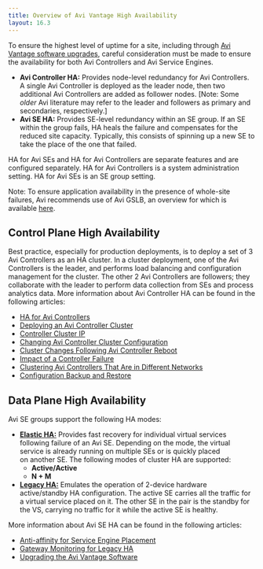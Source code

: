 ```yaml
---
title: Overview of Avi Vantage High Availability
layout: 16.3
---
```

To ensure the highest level of uptime for a site, including through <a href="/docs/16.3/upgrading-the-avi-vantage-software/">Avi Vantage software upgrades</a>, careful consideration must be made to ensure the availability for both Avi Controllers and Avi Service Engines.

* **Avi Controller HA:** Provides node-level redundancy for Avi Controllers. A single Avi Controller is deployed as the leader node, then two additional Avi Controllers are added as follower nodes. [Note: Some *older* Avi literature may refer to the leader and followers as primary and secondaries, respectively.]
* **Avi SE HA:** Provides SE-level redundancy within an SE group. If an SE within the group fails, HA heals the failure and compensates for the reduced site capacity. Typically, this consists of spinning up a new SE to take the place of the one that failed. 

HA for Avi SEs and HA for Avi Controllers are separate features and are configured separately. HA for Avi Controllers is a system administration setting. HA for Avi SEs is an SE group setting.
<a name="control-plane-HA"></a>

Note: To ensure application availability in the presence of whole-site failures, Avi recommends use of Avi GSLB, an overview for which is available <a href="/docs/16.3/avi-gslb-overview/">here</a>.

## Control Plane High Availability

Best practice, especially for production deployments, is to deploy a set of 3 Avi Controllers as an HA cluster. In a cluster deployment, one of the Avi Controllers is the leader, and performs load balancing and configuration management for the cluster. The other 2 Avi Controllers are followers; they collaborate with the leader to perform data collection from SEs and process analytics data. More information about Avi Controller HA can be found in the following articles:

* <a href="/docs/16.3/ha-for-avi-controllers">HA for Avi Controllers</a>
* <a href="/docs/16.3/configure-controller-ha-cluster">Deploying an Avi Controller Cluster</a>
* <a href="/docs/16.3/controller-cluster-ip">Controller Cluster IP</a>
* <a href="/docs/16.3/changing-avi-controller-cluster-configuration">Changing Avi Controller Cluster Configuration</a>
* <a href="/docs/16.3/cluster-operational-changes">Cluster Changes Following Avi Controller Reboot</a>
* <a href="/docs/16.3/impact-of-a-controller-failure">Impact of a Controller Failure</a>
* <a href="/docs/16.3/clustering-controllers-from-different-networks">Clustering Avi Controllers That Are in Different Networks</a>
* <a href="/docs/16.3/backup-the-configuration">Configuration Backup and Restore</a> 

<a name="data-plane-HA"></a>

## Data Plane High Availability

Avi SE groups support the following HA modes:

* **<a href="/docs/16.3/elastic-ha-for-avi-service-engines-16-2/">Elastic HA:</a>** Provides fast recovery for individual virtual services following failure of an Avi SE. Depending on the mode, the virtual service is already running on multiple SEs or is quickly placed on another SE. The following modes of cluster HA are supported:  
    * **Active/Active**
    * **N + M**
* **<a href="/docs/16.3/legacy-ha-for-avi-service-engines/">Legacy HA:</a>** Emulates the operation of 2-device hardware active/standby HA configuration. The active SE carries all the traffic for a virtual service placed on it. The other SE in the pair is the standby for the VS, carrying no traffic for it while the active SE is healthy. 

More information about Avi SE HA can be found in the following articles:

* <a href="/docs/16.3/anti-affinity-for-service-engine-placement/">Anti-affinity for Service Engine Placement</a>
* <a href="/docs/16.3/gateway-monitoring-for-legacy-ha/">Gateway Monitoring for Legacy HA</a>
* <a href="/docs/16.3/upgrading-the-avi-vantage-software/">Upgrading the Avi Vantage Software</a> 
